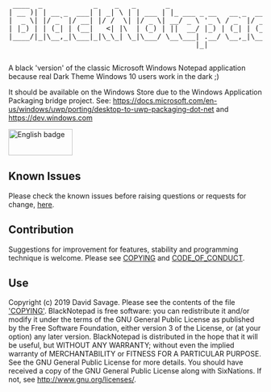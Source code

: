 <pre>

 ____  _            _    _   _       _                       _
| __ )| | __ _  ___| | _| \ | | ___ | |_ ___ _ __   __ _  __| |
|  _ \| |/ _` |/ __| |/ /  \| |/ _ \| __/ _ \ '_ \ / _` |/ _` |
| |_) | | (_| | (__|   <| |\  | (_) | ||  __/ |_) | (_| | (_| |
|____/|_|\__,_|\___|_|\_\_| \_|\___/ \__\___| .__/ \__,_|\__,_|
                                            |_|

</pre>

A black 'version' of the classic Microsoft Windows Notepad application because real Dark Theme Windows 10 users work in the dark ;)

It should be available on the Windows Store due to the Windows Application Packaging bridge project. See:
 https://docs.microsoft.com/en-us/windows/uwp/porting/desktop-to-uwp-packaging-dot-net 
 and 
 https://dev.windows.com
 
<a href='//www.microsoft.com/store/apps/9P20VW17VMPK?cid=storebadge&ocid=badge'><img src='https://assets.windowsphone.com/13484911-a6ab-4170-8b7e-795c1e8b4165/English_get_L_InvariantCulture_Default.png' alt='English badge' style='width: 127px; height: 52px;'/></a>

## Known Issues

Please check the known issues before raising questions or requests for change, [here](https://github.com/savaged/BlackNotepad/issues).

## Contribution

Suggestions for improvement for features, stability and programming technique is welcome. Please see [COPYING](COPYING) and [CODE_OF_CONDUCT](CODE_OF_CONDUCT.md).

## Use

Copyright (c) 2019 David Savage. Please see the contents of the file ['COPYING'](COPYING).
BlackNotepad is free software: you can redistribute it and/or modify it under the terms of the GNU General Public License as published by the Free Software Foundation, either version 3 of the License, or (at your option) any later version.
BlackNotepad is distributed in the hope that it will be useful, but WITHOUT ANY WARRANTY; without even the implied warranty of MERCHANTABILITY or FITNESS FOR A PARTICULAR PURPOSE. See the GNU General Public License for more details.
You should have received a copy of the GNU General Public License along with SixNations. If not, see http://www.gnu.org/licenses/.

